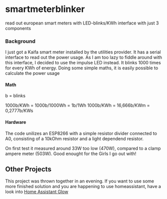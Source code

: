 # smartmeterblinker
read out european smart meters with LED-blinks/KWh interface with just 3 components

### Background

I just got a Kaifa smart meter installed by the utilities provider. It has a serial interface to read out the power usage. As I am too lazy to fiddle around with this interface, I decided to use the impulse LED instead. 
It blinks 1000 times for every KWh of energy. Doing some simple maths, it is easily possible to calculate the power usage

#### Math
b = blinks

1000b/KWh = 1000b/1000Wh = 1b/1Wh
1000b/KWh = 16,666b/KWm = 0,2777b/KWs

#### Hardware

The code unilizes an ESP8266 with a simple resistor divider connected to A0, consisting of a 10kOhm resistor and a light dependend resistor. 

On first test it measured around 33W too low (470W), compared to a clamp ampere meter (503W). Good enought for the Girls I go out with!


## Other Projects

This project was thrown together in an evening. 
If you want to use some more finished solution and you are happening to use homeassistant, have a look into [Home Assistant Glow](https://github.com/klaasnicolaas/home-assistant-glow)
